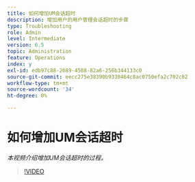 ```yaml
---
title: 如何增加UM会话超时
description: 增加用户的用户管理会话超时的步骤
type: Troubleshooting
role: Admin
level: Intermediate
version: 6.5
topic: Administration
feature: Operations
index: y
exl-id: edb97c88-2689-4508-82a6-256b344133c0
source-git-commit: eecc275e38390b9330464c8ac0750efa2c702c82
workflow-type: tm+mt
source-wordcount: '34'
ht-degree: 0%

---
```



# 如何增加UM会话超时

*本视频介绍增加UM会话超时的过程。*

>[!VIDEO](https://video.tv.adobe.com/v/335503?quality=12&learn=on)

